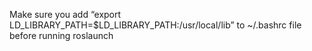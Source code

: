 Make sure you add “export LD_LIBRARY_PATH=$LD_LIBRARY_PATH:/usr/local/lib” to ~/.bashrc file before running roslaunch

